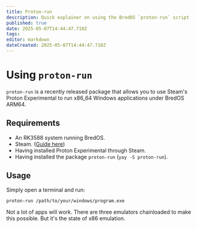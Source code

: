 ```yaml
---
title: Proton-run
description: Quick explainer on using the BredOS `proton-run` script
published: true
date: 2025-05-07T14:44:47.710Z
tags: 
editor: markdown
dateCreated: 2025-05-07T14:44:47.710Z
---
```


# Using `proton-run`

`proton-run` is a recently released package that allows you to use Steam's Proton Experimental to run x86_64 Windows applications under BredOS ARM64.

## Requirements

 - An RK3588 system running BredOS.
 - Steam. ([Guide here](en/how-to/how-to-install-steam))
 - Having installed Proton Experimental through Steam.
 - Having installed the package `proton-run` (`yay -S proton-run`).

## Usage

Simply open a terminal and run:
```
proton-run /path/to/your/windows/program.exe
```

Not a lot of apps will work. There are three emulators chainloaded to make this possible.
But it's the state of x86 emulation.